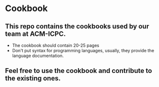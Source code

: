 # Cookbook
## This repo contains the cookbooks used by our team at ACM-ICPC.

* The cookbook should contain 20-25 pages
* Don't put syntax for programming languages, usually, they provide the language documentation.

## Feel free to use the cookbook and contribute to the existing ones.
